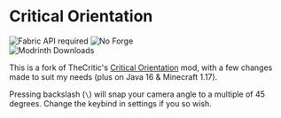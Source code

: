 # Critical Orientation

![Fabric API required](https://i.imgur.com/HabVZJRm.png)
![No Forge](https://i.imgur.com/77kxz8xm.png)  
![Modrinth Downloads](https://waffle.coffee/modrinth/orientation/downloads?style=flat-square)

This is a fork of TheCritic's [Critical Orientation](https://github.com/bshuler/critical-Orientation) mod, with a few changes made to suit my needs (plus on Java 16 & Minecraft 1.17).

Pressing backslash (`\`) will snap your camera angle to a multiple of 45 degrees. Change the keybind in settings if you so wish.
